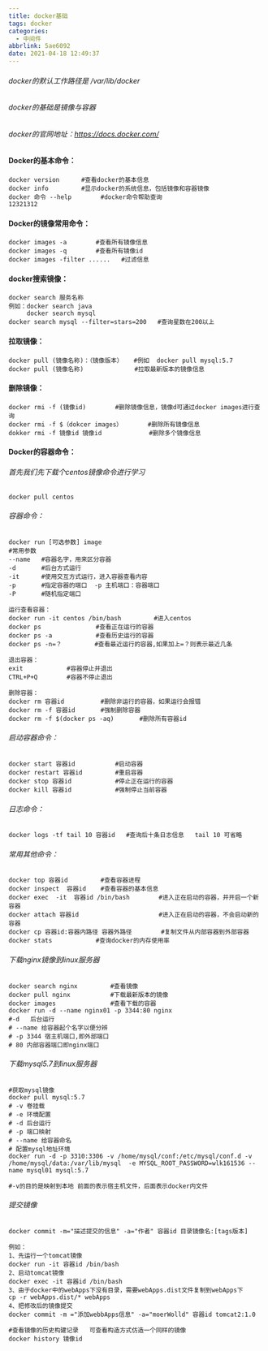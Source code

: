 ```yaml
---
title: docker基础
tags: docker
categories:
  - 中间件
abbrlink: 5ae6092
date: 2021-04-18 12:49:37
---
```


###### docker的默认工作路径是      /var/lib/docker

###### docker的基础是镜像与容器

###### docker的官网地址：https://docs.docker.com/ 	

#### Docker的基本命令：

```
docker version    	#查看docker的基本信息
docker info 		#显示docker的系统信息，包括镜像和容器镜像
docker 命令 --help 		#docker命令帮助查询
12321312
```



#### Docker的镜像常用命令：

~~~shell
docker images -a		#查看所有镜像信息
docker images -q 		#查看所有镜像id
docker images -filter ......   #过滤信息
~~~

#### docker搜索镜像：

~~~~shell
docker search 服务名称  
例如：docker search java 
	 docker search mysql
docker search mysql --filter=stars=200   #查询星数在200以上
~~~~



#### 拉取镜像：

~~~shell
docker pull (镜像名称)：（镜像版本）   #例如  docker pull mysql:5.7   
docker pull (镜像名称)				#拉取最新版本的镜像信息
~~~

#### 删除镜像：

~~~shell
docker rmi -f (镜像id)		#删除镜像信息，镜像d可通过docker images进行查询
docker rmi -f $（dokcer images）		 #删除所有镜像信息
dokker rmi -f 镜像id 镜像id 			#删除多个镜像信息
~~~

#### Docker的容器命令：

###### 首先我们先下载个centos镜像命令进行学习

~~~
docker pull centos
~~~

###### 容器命令：

~~~shell
docker run [可选参数] image
#常用参数
--name   #容器名字，用来区分容器
-d		 #后台方式运行
-it 	 #使用交互方式运行，进入容器查看内容
-p		 #指定容器的端口  -p 主机端口：容器端口
-P		 #随机指定端口

运行查看容器：
docker run -it centos /bin/bash  		#进入centos
docker ps 				#查看正在运行的容器
docker ps -a 			#查看历史运行的容器
docker ps -n=？		   #查看最近运行的容器,如果加上=？则表示最近几条

退出容器：
exit 			#容器停止并退出
CTRL+P+Q		#容器不停止退出

删除容器：
docker rm 容器id    		#删除非运行的容器，如果运行会报错
docker rm -f 容器id		#强制删除容器
docker rm -f $(docker ps -aq)		#删除所有容器id
~~~

###### 启动容器命令：

~~~shell
docker start 容器id			#启动容器
docker restart 容器id			#重启容器
docker stop 容器id			#停止正在运行的容器
docker kill 容器id			#强制停止当前容器
~~~

###### 日志命令：

~~~shell
docker logs -tf tail 10 容器id   #查询后十条日志信息   tail 10 可省略
~~~



###### 常用其他命令：

~~~shell
docker top 容器id			#查看容器进程
docker inspect  容器id	#查看容器的基本信息
docker exec  -it  容器id /bin/bash		#进入正在启动的容器，并开启一个新容器
docker attach 容器id						#进入正在启动的容器，不会启动新的容器
docker cp 容器id:容器内路径 容器外路径		  #复制文件从内部容器到外部容器
docker stats 			#查询docker的内存使用率
~~~

###### 下载nginx镜像到linux服务器

~~~shell
docker search nginx 		#查看镜像
docker pull nginx 			#下载最新版本的镜像
docker images				#查看下载的容器
docker run -d --name nginx01 -p 3344:80 nginx		
#-d   后台运行
# --name 给容器起个名字以便分辨
# -p 3344 宿主机端口,即外部端口
# 80 内部容器端口即nginx端口 
~~~

###### 下载mysql5.7到linux服务器

```shell
#获取mysql镜像
docker pull mysql:5.7
# -v 卷挂载
# -e 环境配置
# -d 后台运行
# -p 端口映射
# --name 给容器命名
# 配置mysql地址环境
docker run -d -p 3310:3306 -v /home/mysql/conf:/etc/mysql/conf.d -v /home/mysql/data:/var/lib/mysql  -e MYSQL_ROOT_PASSWORD=wlk161536 --name mysql01 mysql:5.7

#-v的目的是映射到本地 前面的表示宿主机文件，后面表示docker内文件

```

###### 提交镜像

~~~shell
docker commit -m="描述提交的信息" -a="作者" 容器id 目录镜像名:[tags版本]

例如：
1、先运行一个tomcat镜像
docker run -it 容器id /bin/bash
2、启动tomcat镜像
docker exec -it 容器id /bin/bash
3、由于docker中的webApps下没有目录，需要webApps.dist文件复制到webApps下
cp -r webApps.dist/* webApps
4、把修改后的镜像提交
docker commit -m ="添加webbApps信息" -a="moerWolld" 容器id tomcat2:1.0
~~~

~~~SHELL
#查看镜像的历史构建记录   可查看构造方式仿造一个同样的镜像
docker history 镜像id	
~~~

```

```
